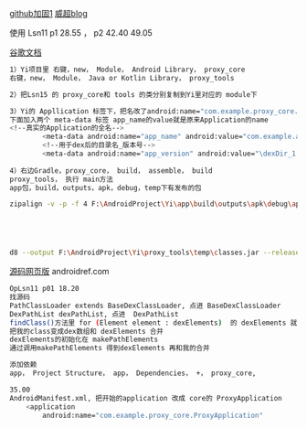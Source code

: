 [github加固1](https://github.com/AndyGu/ProtectApp/tree/master/mylibrary/src/main)	[威超blog](https://weichao.io/a391c2121958/)	

使用	Lsn11  p1  28.55 ， p2  42.40  49.05

[谷歌文档](https://developer.android.google.cn/studio/command-line/apksigner?hl=zh-cn)	

```sh
1）Yi项目里 右键，new， Module， Android Library， proxy_core
右键，new， Module， Java or Kotlin Library， proxy_tools

2）把Lsn15 的 proxy_core和 tools 的类分别复制到Yi里对应的 module下

3）Yi的 Appllication 标签下，把名改了android:name="com.example.proxy_core.ProxyApplication"
下面加入两个 meta-data 标签 app_name的value就是原来Application的name
<!--真实的Application的全名-->
        <meta-data android:name="app_name" android:value="com.example.administrator.lsn_11_demo.MyApplication"/>
        <!--用于dex后的目录名_版本号-->
        <meta-data android:name="app_version" android:value="\dexDir_1.0"/>
        
4）右边Gradle，proxy_core， build， assemble， build
proxy_tools， 执行 main方法
app包，build，outputs，apk，debug，temp下有发布的包

zipalign -v -p -f 4 F:\AndroidProject\Yi\app\build\outputs\apk\debug\app-unsigned.apk F:\AndroidProject\Yi\app\build\outputs\apk\debug\app-unsigned-aligned.apk





d8 --output F:\AndroidProject\Yi\proxy_tools\temp\classes.jar --release F:\AndroidProject\Yi\proxy_tools\temp\classes.dex

```







































[源码网页版](https://www.androidos.net.cn/android/6.0.1_r16/xref/libcore/dalvik/src/main/java/dalvik/system/DexPathList.java)	androidref.com

```sh
OpLsn11 p01 18.20
找源码
PathClassLoader extends BaseDexClassLoader, 点进 BaseDexClassLoader
DexPathList dexPathList, 点进  DexPathList
findClass()方法里 for (Element element : dexElements)  的 dexElements 就是 dex文件的数组
把我的class变成dex数组和 dexElements 合并
dexElements的初始化在 makePathElements
通过调用makePathElements 得到dexElements 再和我的合并
```



```sh
添加依赖
app， Project Structure， app， Dependencies， +， proxy_core, 

35.00
AndroidManifest.xml, 把开始的application 改成 core的 ProxyApplication
    <application
        android:name="com.example.proxy_core.ProxyApplication"
```

